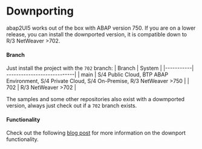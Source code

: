 # Downporting

abap2UI5 works out of the box with ABAP version 750. If you are on a lower release, you can install the downported version, it is compatible down to R/3 NetWeaver >702. <br>

#### Branch

Just install the project with the `702` branch:
| Branch    | System                | 
|-----------| ----------------------------|
| main     | S/4 Public Cloud, BTP ABAP Environment, S/4 Private Cloud, S/4 On-Premise, R/3 NetWeaver >750 |
| 702  |  R/3 NetWeaver >702   |

The samples and some other repositories also exist with a dowmported version, always just check out if a `702` branch exists.

#### Functionality
Check out the following [blog post](https://www.linkedin.com/pulse/running-abap2ui5-older-r3-releases-downport-compatibility-abaplint-mjkle) for more information on the downport functionality.
